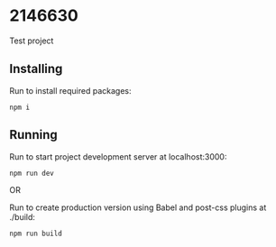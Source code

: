 # 2146630

Test project

## Installing

Run to install required packages:

```
npm i
```

## Running

Run to start project development server at localhost:3000:

```
npm run dev
```
OR

Run to create production version using Babel and post-css plugins at ./build:

```
npm run build
```